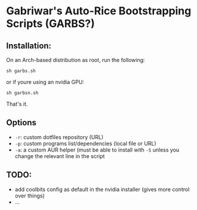 # Gabriwar's Auto-Rice Bootstrapping Scripts (GARBS?)

## Installation:

On an Arch-based distribution as root, run the following:

```
sh garbs.sh
```
or if youre using an nvidia GPU:
```
sh garbsn.sh
```
That's it.


## Options
- `-r`: custom dotfiles repository (URL)
- `-p`: custom programs list/dependencies (local file or URL)
- `-a`: a custom AUR helper (must be able to install with `-S` unless you
  change the relevant line in the script


## TODO:
- add coolbits config as default in the nvidia installer (gives more control over things)
- ...
